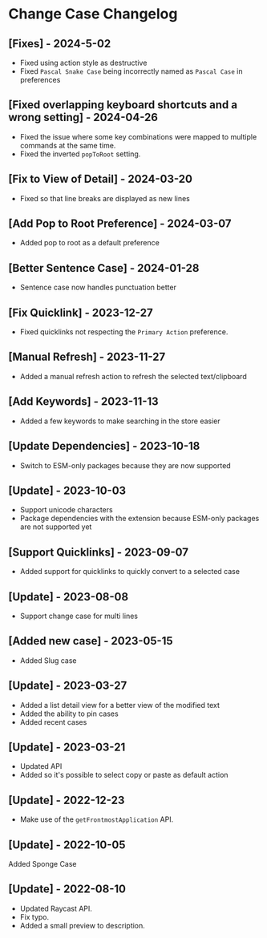 # Change Case Changelog

## [Fixes] - 2024-5-02
- Fixed using action style as destructive
- Fixed `Pascal Snake Case` being incorrectly named as `Pascal Case` in preferences

## [Fixed overlapping keyboard shortcuts and a wrong setting] - 2024-04-26
- Fixed the issue where some key combinations were mapped to multiple commands at the same time.
- Fixed the inverted `popToRoot` setting.

## [Fix to View of Detail] - 2024-03-20
- Fixed so that line breaks are displayed as new lines

## [Add Pop to Root Preference] - 2024-03-07
- Added pop to root as a default preference

## [Better Sentence Case] - 2024-01-28
- Sentence case now handles punctuation better

## [Fix Quicklink] - 2023-12-27
- Fixed quicklinks not respecting the `Primary Action` preference.

## [Manual Refresh] - 2023-11-27
- Added a manual refresh action to refresh the selected text/clipboard

## [Add Keywords] - 2023-11-13
- Added a few keywords to make searching in the store easier

## [Update Dependencies] - 2023-10-18
- Switch to ESM-only packages because they are now supported

## [Update] - 2023-10-03
- Support unicode characters
- Package dependencies with the extension because ESM-only packages are not supported yet

## [Support Quicklinks] - 2023-09-07

- Added support for quicklinks to quickly convert to a selected case

## [Update] - 2023-08-08

- Support change case for multi lines

## [Added new case] - 2023-05-15

- Added Slug case

## [Update] - 2023-03-27

- Added a list detail view for a better view of the modified text
- Added the ability to pin cases
- Added recent cases

## [Update] - 2023-03-21

- Updated API
- Added so it's possible to select copy or paste as default action

## [Update] - 2022-12-23

- Make use of the `getFrontmostApplication` API.

## [Update] - 2022-10-05

Added Sponge Case

## [Update] - 2022-08-10

- Updated Raycast API.
- Fix typo.
- Added a small preview to description.
